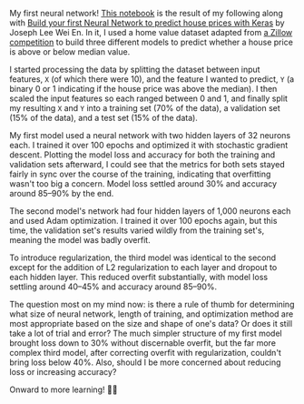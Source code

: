 My first neural network! [This notebook](/index.ipynb) is the result of my following along with [Build your first Neural Network to predict house prices with Keras](https://medium.com/intuitive-deep-learning/build-your-first-neural-network-to-predict-house-prices-with-keras-eb5db60232c) by Joseph Lee Wei En. In it, I used a home value dataset adapted from [a Zillow competition](https://www.kaggle.com/c/zillow-prize-1/data) to build three different models to predict whether a house price is above or below median value.

I started processing the data by splitting the dataset between input features, `X` (of which there were 10), and the feature I wanted to predict, `Y` (a binary 0 or 1 indicating if the house price was above the median). I then scaled the input features so each ranged between 0 and 1, and finally split my resulting `X` and `Y` into a training set (70% of the data), a validation set (15% of the data), and a test set (15% of the data).

My first model used a neural network with two hidden layers of 32 neurons each. I trained it over 100 epochs and optimized it with stochastic gradient descent. Plotting the model loss and accuracy for both the training and validation sets afterward, I could see that the metrics for both sets stayed fairly in sync over the course of the training, indicating that overfitting wasn't too big a concern. Model loss settled around 30% and accuracy around 85–90% by the end.

The second model's network had four hidden layers of 1,000 neurons each and used Adam optimization. I trained it over 100 epochs again, but this time, the validation set's results varied wildly from the training set's, meaning the model was badly overfit.

To introduce regularization, the third model was identical to the second except for the addition of L2 regularization to each layer and dropout to each hidden layer. This reduced overfit substantially, with model loss settling around 40–45% and accuracy around 85–90%.

The question most on my mind now: is there a rule of thumb for determining what size of neural network, length of training, and optimization method are most appropriate based on the size and shape of one's data? Or does it still take a lot of trial and error? The much simpler structure of my first model brought loss down to 30% without discernable overfit, but the far more complex third model, after correcting overfit with regularization, couldn't bring loss below 40%. Also, should I be more concerned about reducing loss or increasing accuracy?

Onward to more learning! ✊🏼
